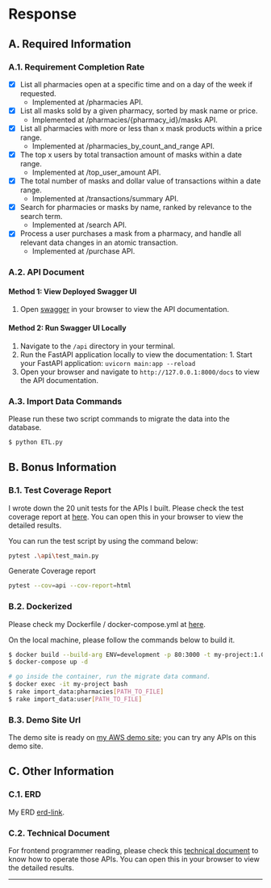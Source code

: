 # Response
## A. Required Information
### A.1. Requirement Completion Rate
- [x] List all pharmacies open at a specific time and on a day of the week if requested.
  - Implemented at /pharmacies API.
- [x] List all masks sold by a given pharmacy, sorted by mask name or price.
  - Implemented at /pharmacies/{pharmacy_id}/masks API.
- [x] List all pharmacies with more or less than x mask products within a price range.
  - Implemented at /pharmacies_by_count_and_range API.
- [x] The top x users by total transaction amount of masks within a date range.
  - Implemented at /top_user_amount API.
- [x] The total number of masks and dollar value of transactions within a date range.
  - Implemented at /transactions/summary API.
- [x] Search for pharmacies or masks by name, ranked by relevance to the search term.
  - Implemented at /search API.
- [x] Process a user purchases a mask from a pharmacy, and handle all relevant data changes in an atomic transaction.
  - Implemented at /purchase API.
### A.2. API Document
#### Method 1: View Deployed Swagger UI 
1. Open [swagger](redoc-static.html) in your browser to view the API documentation.

#### Method 2: Run Swagger UI Locally 
1. Navigate to the `/api` directory in your terminal.
2. Run the FastAPI application locally to view the documentation: 1. Start your FastAPI application: ```uvicorn main:app --reload ``` 
3. Open your browser and navigate to `http://127.0.0.1:8000/docs` to view the API documentation.

### A.3. Import Data Commands
Please run these two script commands to migrate the data into the database.

```bash
$ python ETL.py
```
## B. Bonus Information

### B.1. Test Coverage Report

I wrote down the 20 unit tests for the APIs I built. Please check the test coverage report at [here](htmlcov/index.html). You can open this in your browser to view the detailed results.

You can run the test script by using the command below:

```bash
pytest .\api\test_main.py
```

Generate Coverage report

```bash
pytest --cov=api --cov-report=html
```



### B.2. Dockerized
Please check my Dockerfile / docker-compose.yml at [here](#dockerized).

On the local machine, please follow the commands below to build it.

```bash
$ docker build --build-arg ENV=development -p 80:3000 -t my-project:1.0.0 .  
$ docker-compose up -d

# go inside the container, run the migrate data command.
$ docker exec -it my-project bash
$ rake import_data:pharmacies[PATH_TO_FILE] 
$ rake import_data:user[PATH_TO_FILE]
```

### B.3. Demo Site Url

The demo site is ready on [my AWS demo site](#demo-site-url); you can try any APIs on this demo site.

## C. Other Information

### C.1. ERD

My ERD [erd-link](#erd-link).

### C.2. Technical Document

For frontend programmer reading, please check this [technical document](redoc-static.html) to know how to operate those APIs. You can open this in your browser to view the detailed results.

- --
